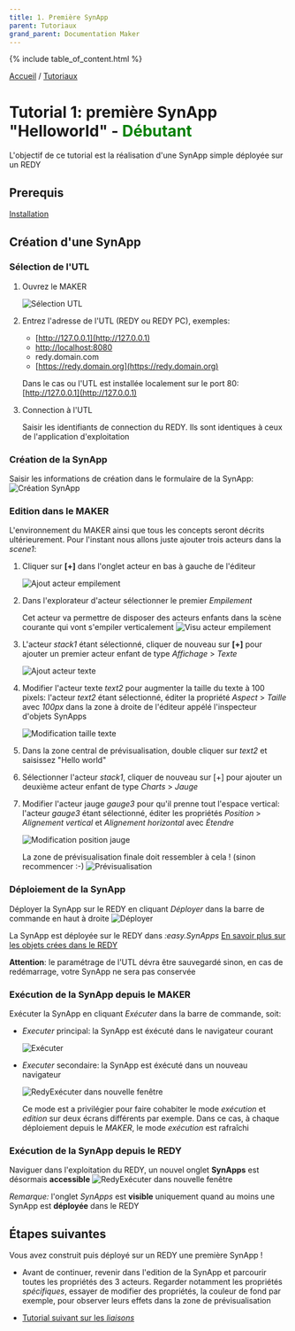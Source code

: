 ```yaml
---
title: 1. Première SynApp
parent: Tutoriaux
grand_parent: Documentation Maker
---
```


{% include table_of_content.html %}

[Accueil](../../) / [Tutoriaux](../index.md)

# Tutorial 1: première SynApp "Helloworld" - **<span style='color:green'>Débutant</span>**

L'objectif de ce tutorial est la réalisation d'une SynApp simple déployée sur un REDY

## Prerequis

[Installation](../../install.md)

## Création d'une SynApp

### Sélection de l'UTL

1. Ouvrez le MAKER

    ![Sélection UTL](assets/tuto01device.PNG)

2. Entrez l'adresse de l'UTL (REDY ou REDY PC), exemples:

    * [http://127.0.0.1](http://127.0.0.1)
    * [http://localhost:8080](http://localhost:8080)
    * redy.domain.com
    * [https://redy.domain.org](https://redy.domain.org)

    Dans le cas ou l'UTL est installée localement sur le port 80: [http://127.0.0.1](http://127.0.0.1)

3. Connection à l'UTL

    Saisir les identifiants de connection du REDY. Ils sont identiques à ceux de l'application d'exploitation

### Création de la SynApp

Saisir les informations de création dans le formulaire de la SynApp:
![Création SynApp](assets/tuto01new.PNG)

### Edition dans le MAKER

L'environnement du MAKER ainsi que tous les concepts seront décrits ultérieurement. Pour l'instant nous allons juste ajouter trois acteurs dans la *scene1*:

1. Cliquer sur **[+]** dans l'onglet acteur en bas à gauche de l'éditeur

    ![Ajout acteur empilement](assets/tuto01actorStack.PNG)

2. Dans l'explorateur d'acteur sélectionner le premier *Empilement*

    Cet acteur va permettre de disposer des acteurs enfants dans la scène courante qui vont s'empiler verticalement
    ![Visu acteur empilement](assets/tuto01actorStack2.PNG)

3. L'acteur *stack1* étant sélectionné, cliquer de nouveau sur **[+]** pour ajouter un premier acteur enfant de type *Affichage* > *Texte*

    ![Ajout acteur texte](assets/tuto01actorText.PNG)

4. Modifier l'acteur texte *text2* pour augmenter la taille du texte à 100 pixels: l'acteur *text2* étant sélectionné, éditer la propriété *Aspect* > *Taille* avec *100px* dans la zone à droite de l'éditeur appélé l'inspecteur d'objets SynApps

    ![Modification taille texte](assets/tuto01actorTextFontSize.PNG)

5. Dans la zone central de prévisualisation, double cliquer sur *text2* et saisissez "Hello world"

6. Sélectionner l'acteur *stack1*, cliquer de nouveau sur [+] pour ajouter un deuxième acteur enfant de type *Charts* > *Jauge*

7. Modifier l'acteur jauge *gauge3* pour qu'il prenne tout l'espace vertical: l'acteur *gauge3* étant sélectionné, éditer les propriétés *Position* > *Alignement vertical* et *Alignement horizontal* avec *Étendre*

    ![Modification position jauge](assets/tuto01actorGaugePosition.PNG)

    La zone de prévisualisation finale doit ressembler à cela ! (sinon recommencer :-)
    ![Prévisualisation](assets/tuto01preview.PNG)

### Déploiement de la SynApp

Déployer la SynApp sur le REDY en cliquant *Déployer* dans la barre de commande en haut à droite
![Déployer](assets/tuto01deploy.PNG)

La SynApp est déployée sur le REDY dans *:easy.SynApps*
[En savoir plus sur les objets crées dans le REDY](../../redy/explore.md)

**Attention**: le paramétrage de l'UTL dévra être sauvegardé sinon, en cas de redémarrage, votre SynApp ne sera pas conservée

### Exécution de la SynApp depuis le MAKER

Exécuter la SynApp en cliquant *Exécuter* dans la barre de commande, soit:

* *Executer* principal: la SynApp est éxécuté dans le navigateur courant

    ![Exécuter](assets/tuto01execute.PNG)

* *Executer* secondaire: la SynApp est éxécuté dans un nouveau navigateur

    ![RedyExécuter dans nouvelle fenêtre](assets/tuto01executeOutside.PNG)

    Ce mode est a privilégier pour faire cohabiter le mode *exécution* et *edition* sur deux écrans différents par exemple. Dans ce cas, à chaque déploiement depuis le *MAKER*, le mode *exécution* est rafraîchi

### Exécution de la SynApp depuis le REDY

Naviguer dans l'exploitation du REDY, un nouvel onglet **SynApps** est désormais **accessible**
![RedyExécuter dans nouvelle fenêtre](assets/index_1.png)

_Remarque:_ l'onglet *SynApps* est **visible** uniquement quand au moins une SynApp est **déployée** dans le REDY

## Étapes suivantes

Vous avez construit puis déployé sur un REDY une première SynApp !

* Avant de continuer, revenir dans l'edition de la SynApp et parcourir toutes les propriétés des 3 acteurs. Regarder notamment les propriétés *spécifiques*, essayer de modifier des propriétés, la couleur de fond par exemple, pour observer leurs effets dans la zone de prévisualisation

* [Tutorial suivant sur les _liaisons_](../tuto02/index.md)
